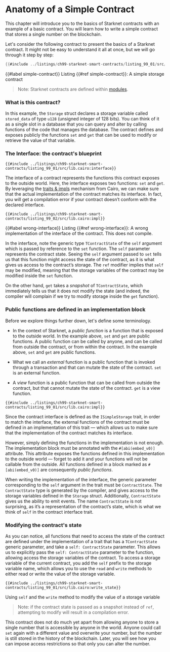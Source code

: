 # Anatomy of a Simple Contract

This chapter will introduce you to the basics of Starknet contracts with an example of a basic contract. You will learn how to write a simple contract that stores a single number on the blockchain.

Let's consider the following contract to present the basics of a Starknet contract. It might not be easy to understand it all at once, but we will go through it step by step:

```rust
{{#include ../listings/ch99-starknet-smart-contracts/listing_99_01/src/lib.cairo:all}}
```

{{#label simple-contract}}
<span class="caption">Listing {{#ref simple-contract}}: A simple storage contract</span>

> Note: Starknet contracts are defined within [modules](./ch07-02-defining-modules-to-control-scope.md).

### What is this contract?

In this example, the `Storage` struct declares a storage variable called `stored_data` of type `u128` (unsigned integer of 128 bits).
You can think of it as a single slot in a database that you can query and alter by calling functions of the code that manages the database.
The contract defines and exposes publicly the functions `set` and `get` that can be used to modify or retrieve the value of that variable.

### The Interface: the contract's blueprint

```rust,noplayground
{{#include ../listings/ch99-starknet-smart-contracts/listing_99_01/src/lib.cairo:interface}}
```

The interface of a contract represents the functions this contract exposes to the outside world. Here, the interface exposes two functions: `set` and `get`. By leveraging the [traits & impls](./ch08-02-traits-in-cairo.md) mechanism from Cairo, we can make sure that the actual implementation of the contract matches its interface. In fact, you will get a compilation error if your contract doesn’t conform with the declared interface.

```rust,noplayground
{{#include ../listings/ch99-starknet-smart-contracts/listing_99_02/src/lib.cairo:impl}}
```

{{#label wrong-interface}}
<span class="caption">Listing {{#ref wrong-interface}}: A wrong implementation of the interface of the contract. This does not compile.</span>

In the interface, note the generic type `TContractState` of the `self` argument which is passed by reference to the `set` function. The `self` parameter represents the contract state. Seeing the `self` argument passed to `set` tells us that this function might access the state of the contract, as it is what gives us access to the contract’s storage. The `ref` modifier implies that `self` may be modified, meaning that the storage variables of the contract may be modified inside the `set` function.

On the other hand, `get` takes a _snapshot_ of `TContractState`, which immediately tells us that it does not modify the state (and indeed, the compiler will complain if we try to modify storage inside the `get` function).

### Public functions are defined in an implementation block

Before we explore things further down, let's define some terminology.

- In the context of Starknet, a _public function_ is a function that is exposed to the outside world. In the example above, `set` and `get` are public functions. A public function can be called by anyone, and can be called from outside the contract, or from within the contract. In the example above, `set` and `get` are public functions.

- What we call an _external_ function is a public function that is invoked through a transaction and that can mutate the state of the contract. `set` is an external function.

- A _view_ function is a public function that can be called from outside the contract, but that cannot mutate the state of the contract. `get` is a view function.

```rust,noplayground
{{#include ../listings/ch99-starknet-smart-contracts/listing_99_01/src/lib.cairo:impl}}
```

Since the contract interface is defined as the `ISimpleStorage` trait, in order to match the interface, the external functions of the contract
must be defined in an implementation of this trait — which allows us to make sure that the implementation of the contract matches its interface.

However, simply defining the functions in the implementation is not enough. The implementation block must be annotated with the `#[abi(embed_v0)]` attribute. This attribute exposes the functions defined in this implementation to the outside world — forget to add it and your functions will not be callable from the outside. All functions defined in a block marked as `#[abi(embed_v0)]` are consequently _public functions_.

When writing the implementation of the interface, the generic parameter corresponding to the `self` argument in the trait must be `ContractState`. The `ContractState` type is generated by the compiler, and gives access to the storage variables defined in the `Storage` struct.
Additionally, `ContractState` gives us the ability to emit events. The name `ContractState` is not surprising, as it’s a representation of the contract’s state, which is what we think of `self` in the contract interface trait.

### Modifying the contract's state

As you can notice, all functions that need to access the state of the contract are defined under the implementation of a trait that has a `TContractState` generic parameter, and take a `self: ContractState` parameter.
This allows us to explicitly pass the `self: ContractState` parameter to the function, allowing access the storage variables of the contract.
To access a storage variable of the current contract, you add the `self` prefix to the storage variable name, which allows you to use the `read` and `write` methods to either read or write the value of the storage variable.

```rust,noplayground
{{#include ../listings/ch99-starknet-smart-contracts/listing_99_01/src/lib.cairo:write_state}}
```

<span class="caption">Using `self` and the `write` method to modify the value of a storage variable</span>

> Note: if the contract state is passed as a snapshot instead of `ref`, attempting to modify will result in a compilation error.

This contract does not do much yet apart from allowing anyone to store a single number that is accessible by anyone in the world. Anyone could call `set` again with a different value and overwrite your number, but the number is still stored in the history of the blockchain. Later, you will see how you can impose access restrictions so that only you can alter the number.

